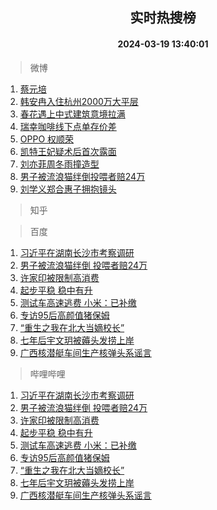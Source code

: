 <div align="center"><h2>实时热搜榜</h2><h4>2024-03-19 13:40:01</h4></div>

> 微博  

1. [蔡元培](https://s.weibo.com/weibo?q=%E8%94%A1%E5%85%83%E5%9F%B9&t=31&band_rank=1&Refer=top)<br />
2. [韩安冉入住杭州2000万大平层](https://s.weibo.com/weibo?q=%23%E9%9F%A9%E5%AE%89%E5%86%89%E5%85%A5%E4%BD%8F%E6%9D%AD%E5%B7%9E2000%E4%B8%87%E5%A4%A7%E5%B9%B3%E5%B1%82%23&t=31&band_rank=2&Refer=top)<br />
3. [春花遇上中式建筑意境拉满](https://s.weibo.com/weibo?q=%23%E6%98%A5%E8%8A%B1%E9%81%87%E4%B8%8A%E4%B8%AD%E5%BC%8F%E5%BB%BA%E7%AD%91%E6%84%8F%E5%A2%83%E6%8B%89%E6%BB%A1%23&t=31&band_rank=3&Refer=top)<br />
4. [瑞幸咖啡线下点单存价差](https://s.weibo.com/weibo?q=%23%E7%91%9E%E5%B9%B8%E5%92%96%E5%95%A1%E7%BA%BF%E4%B8%8B%E7%82%B9%E5%8D%95%E5%AD%98%E4%BB%B7%E5%B7%AE%23&t=31&band_rank=4&Refer=top)<br />
5. [OPPO 权顺荣](https://s.weibo.com/weibo?q=OPPO%20%E6%9D%83%E9%A1%BA%E8%8D%A3&t=31&band_rank=5&Refer=top)<br />
6. [凯特王妃疑术后首次露面](https://s.weibo.com/weibo?q=%23%E5%87%AF%E7%89%B9%E7%8E%8B%E5%A6%83%E7%96%91%E6%9C%AF%E5%90%8E%E9%A6%96%E6%AC%A1%E9%9C%B2%E9%9D%A2%23&t=31&band_rank=6&Refer=top)<br />
7. [刘亦菲周冬雨撞造型](https://s.weibo.com/weibo?q=%23%E5%88%98%E4%BA%A6%E8%8F%B2%E5%91%A8%E5%86%AC%E9%9B%A8%E6%92%9E%E9%80%A0%E5%9E%8B%23&t=31&band_rank=7&Refer=top)<br />
8. [男子被流浪猫绊倒投喂者赔24万](https://s.weibo.com/weibo?q=%23%E7%94%B7%E5%AD%90%E8%A2%AB%E6%B5%81%E6%B5%AA%E7%8C%AB%E7%BB%8A%E5%80%92%E6%8A%95%E5%96%82%E8%80%85%E8%B5%9424%E4%B8%87%23&t=31&band_rank=8&Refer=top)<br />
9. [刘学义郑合惠子拥抱镜头](https://s.weibo.com/weibo?q=%23%E5%88%98%E5%AD%A6%E4%B9%89%E9%83%91%E5%90%88%E6%83%A0%E5%AD%90%E6%8B%A5%E6%8A%B1%E9%95%9C%E5%A4%B4%23&t=31&band_rank=9&Refer=top)<br />

> 知乎  


> 百度  

1. [习近平在湖南长沙市考察调研](https://www.baidu.com/s?wd=%E4%B9%A0%E8%BF%91%E5%B9%B3%E5%9C%A8%E6%B9%96%E5%8D%97%E9%95%BF%E6%B2%99%E5%B8%82%E8%80%83%E5%AF%9F%E8%B0%83%E7%A0%94&sa=fyb_news&rsv_dl=fyb_news)<br />
2. [男子被流浪猫绊倒 投喂者赔24万](https://www.baidu.com/s?wd=%E7%94%B7%E5%AD%90%E8%A2%AB%E6%B5%81%E6%B5%AA%E7%8C%AB%E7%BB%8A%E5%80%92+%E6%8A%95%E5%96%82%E8%80%85%E8%B5%9424%E4%B8%87&sa=fyb_news&rsv_dl=fyb_news)<br />
3. [许家印被限制高消费](https://www.baidu.com/s?wd=%E8%AE%B8%E5%AE%B6%E5%8D%B0%E8%A2%AB%E9%99%90%E5%88%B6%E9%AB%98%E6%B6%88%E8%B4%B9&sa=fyb_news&rsv_dl=fyb_news)<br />
4. [起步平稳 稳中有升](https://www.baidu.com/s?wd=%E8%B5%B7%E6%AD%A5%E5%B9%B3%E7%A8%B3+%E7%A8%B3%E4%B8%AD%E6%9C%89%E5%8D%87&sa=fyb_news&rsv_dl=fyb_news)<br />
5. [测试车高速逃费 小米：已补缴](https://www.baidu.com/s?wd=%E6%B5%8B%E8%AF%95%E8%BD%A6%E9%AB%98%E9%80%9F%E9%80%83%E8%B4%B9+%E5%B0%8F%E7%B1%B3%EF%BC%9A%E5%B7%B2%E8%A1%A5%E7%BC%B4&sa=fyb_news&rsv_dl=fyb_news)<br />
6. [专访95后高颜值猪保姆](https://www.baidu.com/s?wd=%E4%B8%93%E8%AE%BF95%E5%90%8E%E9%AB%98%E9%A2%9C%E5%80%BC%E7%8C%AA%E4%BF%9D%E5%A7%86&sa=fyb_news&rsv_dl=fyb_news)<br />
7. [“重生之我在北大当嫡校长”](https://www.baidu.com/s?wd=%E2%80%9C%E9%87%8D%E7%94%9F%E4%B9%8B%E6%88%91%E5%9C%A8%E5%8C%97%E5%A4%A7%E5%BD%93%E5%AB%A1%E6%A0%A1%E9%95%BF%E2%80%9D&sa=fyb_news&rsv_dl=fyb_news)<br />
8. [七年后宇文玥被薅头发捞上岸](https://www.baidu.com/s?wd=%E4%B8%83%E5%B9%B4%E5%90%8E%E5%AE%87%E6%96%87%E7%8E%A5%E8%A2%AB%E8%96%85%E5%A4%B4%E5%8F%91%E6%8D%9E%E4%B8%8A%E5%B2%B8&sa=fyb_news&rsv_dl=fyb_news)<br />
9. [广西核潜艇车间生产核弹头系谣言](https://www.baidu.com/s?wd=%E5%B9%BF%E8%A5%BF%E6%A0%B8%E6%BD%9C%E8%89%87%E8%BD%A6%E9%97%B4%E7%94%9F%E4%BA%A7%E6%A0%B8%E5%BC%B9%E5%A4%B4%E7%B3%BB%E8%B0%A3%E8%A8%80&sa=fyb_news&rsv_dl=fyb_news)<br />

> 哔哩哔哩  

1. [习近平在湖南长沙市考察调研](https://www.baidu.com/s?wd=%E4%B9%A0%E8%BF%91%E5%B9%B3%E5%9C%A8%E6%B9%96%E5%8D%97%E9%95%BF%E6%B2%99%E5%B8%82%E8%80%83%E5%AF%9F%E8%B0%83%E7%A0%94&sa=fyb_news&rsv_dl=fyb_news)<br />
2. [男子被流浪猫绊倒 投喂者赔24万](https://www.baidu.com/s?wd=%E7%94%B7%E5%AD%90%E8%A2%AB%E6%B5%81%E6%B5%AA%E7%8C%AB%E7%BB%8A%E5%80%92+%E6%8A%95%E5%96%82%E8%80%85%E8%B5%9424%E4%B8%87&sa=fyb_news&rsv_dl=fyb_news)<br />
3. [许家印被限制高消费](https://www.baidu.com/s?wd=%E8%AE%B8%E5%AE%B6%E5%8D%B0%E8%A2%AB%E9%99%90%E5%88%B6%E9%AB%98%E6%B6%88%E8%B4%B9&sa=fyb_news&rsv_dl=fyb_news)<br />
4. [起步平稳 稳中有升](https://www.baidu.com/s?wd=%E8%B5%B7%E6%AD%A5%E5%B9%B3%E7%A8%B3+%E7%A8%B3%E4%B8%AD%E6%9C%89%E5%8D%87&sa=fyb_news&rsv_dl=fyb_news)<br />
5. [测试车高速逃费 小米：已补缴](https://www.baidu.com/s?wd=%E6%B5%8B%E8%AF%95%E8%BD%A6%E9%AB%98%E9%80%9F%E9%80%83%E8%B4%B9+%E5%B0%8F%E7%B1%B3%EF%BC%9A%E5%B7%B2%E8%A1%A5%E7%BC%B4&sa=fyb_news&rsv_dl=fyb_news)<br />
6. [专访95后高颜值猪保姆](https://www.baidu.com/s?wd=%E4%B8%93%E8%AE%BF95%E5%90%8E%E9%AB%98%E9%A2%9C%E5%80%BC%E7%8C%AA%E4%BF%9D%E5%A7%86&sa=fyb_news&rsv_dl=fyb_news)<br />
7. [“重生之我在北大当嫡校长”](https://www.baidu.com/s?wd=%E2%80%9C%E9%87%8D%E7%94%9F%E4%B9%8B%E6%88%91%E5%9C%A8%E5%8C%97%E5%A4%A7%E5%BD%93%E5%AB%A1%E6%A0%A1%E9%95%BF%E2%80%9D&sa=fyb_news&rsv_dl=fyb_news)<br />
8. [七年后宇文玥被薅头发捞上岸](https://www.baidu.com/s?wd=%E4%B8%83%E5%B9%B4%E5%90%8E%E5%AE%87%E6%96%87%E7%8E%A5%E8%A2%AB%E8%96%85%E5%A4%B4%E5%8F%91%E6%8D%9E%E4%B8%8A%E5%B2%B8&sa=fyb_news&rsv_dl=fyb_news)<br />
9. [广西核潜艇车间生产核弹头系谣言](https://www.baidu.com/s?wd=%E5%B9%BF%E8%A5%BF%E6%A0%B8%E6%BD%9C%E8%89%87%E8%BD%A6%E9%97%B4%E7%94%9F%E4%BA%A7%E6%A0%B8%E5%BC%B9%E5%A4%B4%E7%B3%BB%E8%B0%A3%E8%A8%80&sa=fyb_news&rsv_dl=fyb_news)<br />

